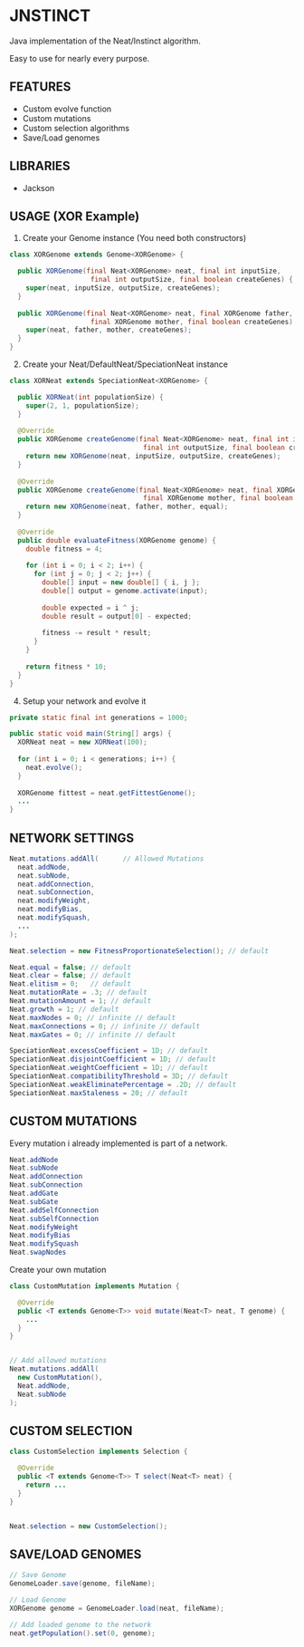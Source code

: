 # JNSTINCT

Java implementation of the Neat/Instinct algorithm.

Easy to use for nearly every purpose.

## FEATURES

- Custom evolve function
- Custom mutations
- Custom selection algorithms
- Save/Load genomes

## LIBRARIES

- Jackson

## USAGE (XOR Example)

1. Create your Genome instance (You need both constructors)

```java
class XORGenome extends Genome<XORGenome> {

  public XORGenome(final Neat<XORGenome> neat, final int inputSize,
                    final int outputSize, final boolean createGenes) {
    super(neat, inputSize, outputSize, createGenes);
  }
  
  public XORGenome(final Neat<XORGenome> neat, final XORGenome father,
                    final XORGenome mother, final boolean createGenes) {
    super(neat, father, mother, createGenes);
  }
}
```

2. Create your Neat/DefaultNeat/SpeciationNeat instance

```java
class XORNeat extends SpeciationNeat<XORGenome> {

  public XORNeat(int populationSize) {
    super(2, 1, populationSize);
  }
  
  @Override
  public XORGenome createGenome(final Neat<XORGenome> neat, final int inputSize,
                                 final int outputSize, final boolean createGenes) {
    return new XORGenome(neat, inputSize, outputSize, createGenes);
  }
  
  @Override
  public XORGenome createGenome(final Neat<XORGenome> neat, final XORGenome father,
                                 final XORGenome mother, final boolean equal) {
    return new XORGenome(neat, father, mother, equal);
  }
  
  @Override
  public double evaluateFitness(XORGenome genome) {
    double fitness = 4;
    
    for (int i = 0; i < 2; i++) {
      for (int j = 0; j < 2; j++) {
        double[] input = new double[] { i, j };
        double[] output = genome.activate(input);
        
        double expected = i ^ j;
        double result = output[0] - expected;
        
        fitness -= result * result;
      }
    }
    
    return fitness * 10;
  }
}
```

4. Setup your network and evolve it

```java
private static final int generations = 1000;

public static void main(String[] args) {
  XORNeat neat = new XORNeat(100);
  
  for (int i = 0; i < generations; i++) {
    neat.evolve();
  }
  
  XORGenome fittest = neat.getFittestGenome();
  ...
}
```

## NETWORK SETTINGS

```java
Neat.mutations.addAll(      // Allowed Mutations
  neat.addNode,
  neat.subNode,
  neat.addConnection,
  neat.subConnection,
  neat.modifyWeight,
  neat.modifyBias,
  neat.modifySquash,
  ...
);

Neat.selection = new FitnessProportionateSelection(); // default

Neat.equal = false; // default
Neat.clear = false; // default
Neat.elitism = 0;   // default
Neat.mutationRate = .3; // default
Neat.mutationAmount = 1; // default
Neat.growth = 1; // default
Neat.maxNodes = 0; // infinite // default
Neat.maxConnections = 0; // infinite // default
Neat.maxGates = 0; // infinite // default

SpeciationNeat.excessCoefficient = 1D; // default
SpeciationNeat.disjointCoefficient = 1D; // default
SpeciationNeat.weightCoefficient = 1D; // default
SpeciationNeat.compatibilityThreshold = 3D; // default
SpeciationNeat.weakEliminatePercentage = .2D; // default
SpeciationNeat.maxStaleness = 20; // default

```

## CUSTOM MUTATIONS

Every mutation i already implemented is part of a network.

```java
Neat.addNode
Neat.subNode
Neat.addConnection
Neat.subConnection
Neat.addGate
Neat.subGate
Neat.addSelfConnection
Neat.subSelfConnection
Neat.modifyWeight
Neat.modifyBias
Neat.modifySquash
Neat.swapNodes
```

Create your own mutation

```java
class CustomMutation implements Mutation {

  @Override
  public <T extends Genome<T>> void mutate(Neat<T> neat, T genome) {
    ...
  }
}


// Add allowed mutations
Neat.mutations.addAll(
  new CustomMutation(),
  Neat.addNode,
  Neat.subNode
);
```

## CUSTOM SELECTION

```java
class CustomSelection implements Selection {

  @Override
  public <T extends Genome<T>> T select(Neat<T> neat) {
    return ...
  }
}


Neat.selection = new CustomSelection();
```

## SAVE/LOAD GENOMES

```java
// Save Genome
GenomeLoader.save(genome, fileName);

// Load Genome
XORGenome genome = GenomeLoader.load(neat, fileName);

// Add loaded genome to the network
neat.getPopulation().set(0, genome);
```
